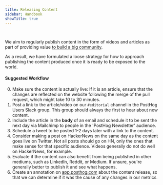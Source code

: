 ```yaml
---
title: Releasing Content
sidebar: Handbook
showTitle: true
---
```


<br />

We aim to regularly publish content in the form of videos and articles as part of providing value [to build a big community](content). 

As a result, we have formulated a loose strategy for how to approach publishing the content produced once it is ready to be exposed to the world.

#### Suggested Workflow

0. Make sure the content is actually live: If it is an article, ensure that the changes are reflected on the website following the merge of the pull request, which might take 10 to 30 minutes.
1. Post a link to the article/video on our `#editorial` channel in the PostHog Users Slack group. This group should always the first to hear about new content.
2. Include the article in the **body** of an email and schedule it to be sent the next day via Mailchimp to people in the 'PostHog Newsletter' audience. 
3. Schedule a tweet to be posted 1-2 days later with a link to the content.
4. Consider making a post on HackerNews on the same day as the content goes live on Twitter. Not all posts should go on HN, only the ones that make sense for that specific audience. Videos generally do not do well on HackerNews, for example.
5. Evaluate if the content can also benefit from being published in other mediums, such as LinkedIn, Reddit, or Medium. If unsure, you're generally better to publish it and see what happens.
6. Create an annotation on [app.posthog.com](https://app.posthog.com) about the content release, so that we can determine if it was the cause of any changes in our metrics.

